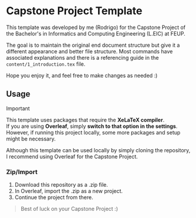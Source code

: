 # Capstone Project Template

This template was developed by me (Rodrigo) for the Capstone Project of the Bachelor's in Informatics and Computing Engineering (L.EIC) at FEUP.

The goal is to maintain the original end document structure but give it a different appearance and better file structure. Most commands have associated explanations and there is a referencing guide in the `content/1_introduction.tex` file.

Hope you enjoy it, and feel free to make changes as needed :)

## Usage

> [!IMPORTANT]  
> This template uses packages that require the **XeLaTeX compiler**.  
> If you are using **Overleaf**, simply **switch to that option in the settings**.  
> However, if running this project locally, some more packages and setup might be necessary.

Although this template can be used locally by simply cloning the repository, I recommend using Overleaf for the Capstone Project.
<!--There are two ways to create an Overleaf project based on this template:-->

<!--
### Method 1 - Overleaf Gallery Template

I've published this exact template into the Overleaf Gallery, where users can locate it and use it directly.~

1. Open the template link for this project
2. Use template for new project
3. Continue the project from there ~~
-->

### Zip/Import

1. Download this repository as a .zip file.
2. In Overleaf, import the .zip as a new project.
3. Continue the project from there.

> Best of luck on your Capstone Project :)